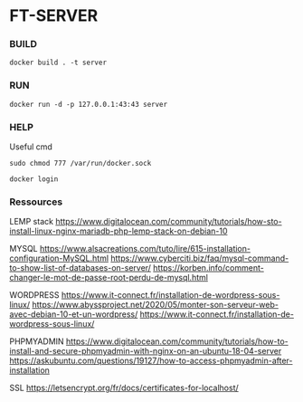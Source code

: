 # FT-SERVER

### BUILD
```
docker build . -t server
```

### RUN

```shell
docker run -d -p 127.0.0.1:43:43 server
```

### HELP
Useful cmd

```shell
sudo chmod 777 /var/run/docker.sock
```

```shell
docker login
```

### Ressources

LEMP stack
https://www.digitalocean.com/community/tutorials/how-sto-install-linux-nginx-mariadb-php-lemp-stack-on-debian-10

MYSQL
https://www.alsacreations.com/tuto/lire/615-installation-configuration-MySQL.html
https://www.cyberciti.biz/faq/mysql-command-to-show-list-of-databases-on-server/
https://korben.info/comment-changer-le-mot-de-passe-root-perdu-de-mysql.html

WORDPRESS
https://www.it-connect.fr/installation-de-wordpress-sous-linux/
https://www.abyssproject.net/2020/05/monter-son-serveur-web-avec-debian-10-et-un-wordpress/
https://www.it-connect.fr/installation-de-wordpress-sous-linux/

PHPMYADMIN
https://www.digitalocean.com/community/tutorials/how-to-install-and-secure-phpmyadmin-with-nginx-on-an-ubuntu-18-04-server
https://askubuntu.com/questions/19127/how-to-access-phpmyadmin-after-installation

SSL
https://letsencrypt.org/fr/docs/certificates-for-localhost/
